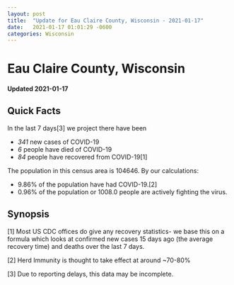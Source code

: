 ```yaml
---
layout: post
title:  "Update for Eau Claire County, Wisconsin - 2021-01-17"
date:   2021-01-17 01:01:29 -0600
categories: Wisconsin
---
```


# Eau Claire County, Wisconsin
#### Updated 2021-01-17

## Quick Facts

In the last 7 days[3] we project there have been
- *341* new cases of COVID-19
- *6* people have died of COVID-19
- *84* people have recovered from COVID-19[1]

The population in this census area is 104646. By our calculations:
- 9.86% of the population have had COVID-19.[2]
- 0.96% of the population or 1008.0 people are actively fighting the virus.

## Synopsis




[1] Most US CDC offices do give any recovery statistics- we base this on a formula which looks at confirmed new cases
15 days ago (the average recovery time) and deaths over the last 7 days.

[2] Herd Immunity is thought to take effect at around ~70-80%

[3] Due to reporting delays, this data may be incomplete.
 
    